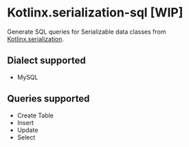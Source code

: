 # Kotlinx.serialization-sql [WIP]

Generate SQL queries for Serializable data classes from [Kotlinx.serialization](https://github.com/Kotlin/kotlinx.serialization/).

## Dialect supported
- MySQL

## Queries supported
- Create Table
- Insert
- Update
- Select